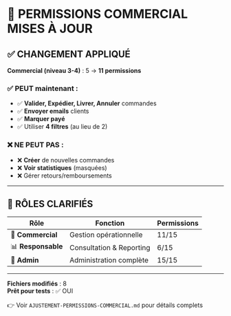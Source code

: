# 🔄 PERMISSIONS COMMERCIAL MISES À JOUR

## ✅ CHANGEMENT APPLIQUÉ

**Commercial (niveau 3-4)** : 5 → **11 permissions**

### ✅ PEUT maintenant :
- ✅ **Valider, Expédier, Livrer, Annuler** commandes
- ✅ **Envoyer emails** clients
- ✅ **Marquer payé**
- ✅ Utiliser **4 filtres** (au lieu de 2)

### ❌ NE PEUT PAS :
- ❌ **Créer** de nouvelles commandes
- ❌ **Voir statistiques** (masquées)
- ❌ Gérer retours/remboursements

---

## 🎯 RÔLES CLARIFIÉS

| Rôle | Fonction | Permissions |
|------|----------|-------------|
| 👔 **Commercial** | Gestion opérationnelle | 11/15 |
| 📊 **Responsable** | Consultation & Reporting | 6/15 |
| 🔑 **Admin** | Administration complète | 15/15 |

---

**Fichiers modifiés** : 8  
**Prêt pour tests** : ✅ OUI

👉 Voir `AJUSTEMENT-PERMISSIONS-COMMERCIAL.md` pour détails complets
